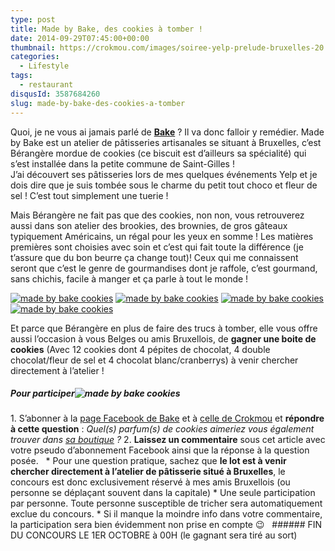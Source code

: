 ```yaml
---
type: post
title: Made by Bake, des cookies à tomber !
date: 2014-09-29T07:45:00+00:00
thumbnail: https://crokmou.com/images/soiree-yelp-prelude-bruxelles-20.jpg
categories: 
  - Lifestyle
tags: 
  - restaurant
disqusId: 3587684260
slug: made-by-bake-des-cookies-a-tomber
---
```


Quoi, je ne vous ai jamais parlé de **[Bake](http://www.madebybake.be/)** ? Il va donc falloir y remédier. Made by Bake est un atelier de pâtisseries artisanales se situant à Bruxelles, c’est Bérangère mordue de cookies (ce biscuit est d’ailleurs sa spécialité) qui s’est installée dans la petite commune de Saint-Gilles !  
J’ai découvert ses pâtisseries lors de mes quelques événements Yelp et je dois dire que je suis tombée sous le charme du petit tout choco et fleur de sel ! C’est tout simplement une tuerie !

Mais Bérangère ne fait pas que des cookies, non non, vous retrouverez aussi dans son atelier des brookies, des brownies, de gros gâteaux typiquement Américains, un régal pour les yeux en somme ! Les matières premières sont choisies avec soin et c’est qui fait toute la différence (je t’assure que du bon beurre ça change tout)! Ceux qui me connaissent seront que c’est le genre de gourmandises dont je raffole, c’est gourmand, sans chichis, facile à manger et ça parle à tout le monde !

[![made by bake cookies](http://www.crokmou.com/wp-content/uploads/2014/09/10689842_280226785519991_7815432458283430794_n.jpg)](https://instagram.com/madebybake/) [![made by bake cookies](http://www.crokmou.com/wp-content/uploads/2014/09/10647125_285275101681826_5904512605555390394_n.jpg)](https://instagram.com/madebybake/) [![made by bake cookies](http://www.crokmou.com/wp-content/uploads/2014/09/10392414_296609820548354_127707449411516246_n.jpg)](https://instagram.com/madebybake/) [![made by bake cookies](http://www.crokmou.com/wp-content/uploads/2014/09/68911_259216187621051_1659390274622883558_n.jpg)](https://instagram.com/madebybake/)

Et parce que Bérangère en plus de faire des trucs à tomber, elle vous offre aussi l’occasion à vous Belges ou amis Bruxellois, de **gagner une boite de cookies** (Avec 12 cookies dont 4 pépites de chocolat, 4 double chocolat/fleur de sel et 4 chocolat blanc/cranberrys) à venir chercher directement à l’atelier !

##### Pour participer![made by bake cookies](http://www.crokmou.com/wp-content/uploads/2014/09/made-by-bake-cookies.jpg)

1\. S’abonner à la [page Facebook de Bake](https://www.facebook.com/madebybake) et à [celle de Crokmou](https://www.facebook.com/crokmou.blog) et **répondre à cette question** : _Quel(s) parfum(s) de cookies aimeriez vous également trouver dans [sa boutique](http://www.madebybake.be/nos-produits.html) ?_ 2\. **Laissez un commentaire** sous cet article avec votre pseudo d’abonnement Facebook ainsi que la réponse à la question posée.   * Pour une question pratique, sachez que **le lot est à venir chercher directement à l’atelier de pâtisserie situé à Bruxelles**, le concours est donc exclusivement réservé à mes amis Bruxellois (ou personne se déplaçant souvent dans la capitale) * Une seule participation par personne. Toute personne susceptible de tricher sera automatiquement exclue du concours. * Si il manque la moindre info dans votre commentaire, la participation sera bien évidemment non prise en compte 😉   ###### FIN DU CONCOURS LE 1ER OCTOBRE à 00H (le gagnant sera tiré au sort)